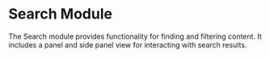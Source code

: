 # Search Module

The Search module provides functionality for finding and filtering content. It includes a panel and side panel view for interacting with search results.
